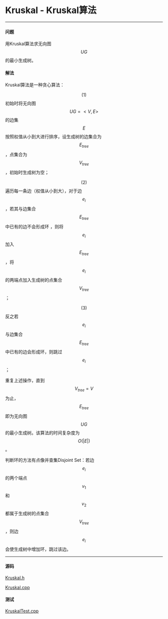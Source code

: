 <script type="text/javascript" src="https://cdnjs.cloudflare.com/ajax/libs/mathjax/2.7.1/MathJax.js?config=TeX-AMS-MML_HTMLorMML"></script>

# Kruskal - Kruskal算法

--------

#### 问题

用Kruskal算法求无向图$$ UG $$的最小生成树。

#### 解法

Kruskal算法是一种贪心算法：

$$ (1) $$ 初始时将无向图$$ UG = <V, E> $$的边集$$ E $$按照权值从小到大进行排序，设生成树的边集合为$$ E_{tree} $$，点集合为$$ V_{tree} $$，初始时生成树为空；

$$ (2) $$ 遍历每一条边（权值从小到大），对于边$$ e_i $$，若其与边集合$$ E_{tree} $$中已有的边不会形成环 ，则将$$ e_i $$加入$$ E_{tree} $$，将$$ e_i $$的两端点加入生成树的点集合$$ V_{tree} $$；

$$ (3) $$ 反之若$$ e_i $$与边集合$$ E_{tree} $$中已有的边会形成环，则跳过$$ e_i $$；

重复上述操作，直到$$ V_{tree} = V $$为止，$$ E_{tree} $$即为无向图$$ UG $$的最小生成树。该算法的时间复杂度为$$ O(|E|) $$。

判断环的方法有点像并查集Disjoint Set：若边$$ e_i $$的两个端点$$ v_1 $$和$$ v_2 $$都属于生成树的点集合$$ V_{tree} $$，则边$$ e_i $$会使生成树中增加环，跳过该边。

--------

#### 源码

[Kruskal.h](https://github.com/linrongbin16/Way-to-Algorithm/blob/master/src/GraphTheory/MinimumSpanningTree/Kruskal.h)

[Kruskal.cpp](https://github.com/linrongbin16/Way-to-Algorithm/blob/master/src/GraphTheory/MinimumSpanningTree/Kruskal.cpp)

#### 测试

[KruskalTest.cpp](https://github.com/linrongbin16/Way-to-Algorithm/blob/master/src/GraphTheory/MinimumSpanningTree/KruskalTest.cpp)


